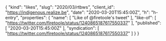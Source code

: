 {
  "kind": "likes",
  "slug": "2020/03/rtbws",
  "client_id": "https://indigenous.realize.be",
  "date": "2020-03-20T15:45:00Z",
  "h": "h-entry",
  "properties": {
    "name": [
      "Like of @firetoole's tweet"
    ],
    "like-of": [
      "https://twitter.com/firetoole/status/1240865187617550337"
    ],
    "published": [
      "2020-03-20T15:45:00Z"
    ],
    "syndication": [
      "https://twitter.com/firetoole/status/1240865187617550337"
    ]
  }
}
